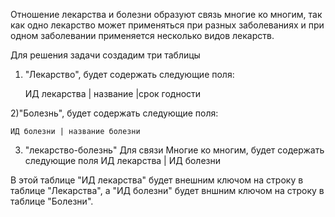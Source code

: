 Отношение лекарства и болезни образуют связь многие ко многим, так как одно лекарство может применяться при разных заболеваниях и при одном заболевании применяется несколько видов лекарств.

Для решения задачи создадим три таблицы
1) "Лекарство", будет содержать следующие поля:

	ИД лекарства | название |срок годности 

2)"Болезнь", будет содержать следующие поля:

	ИД болезни | название болезни

3) "лекарство-болезнь"  Для связи Многие ко многим, будет содержать следующие поля
	ИД лекарства | ИД болезни

В этой таблице "ИД лекарства" будет внешним ключом на строку в таблице "Лекарства",
а "ИД болезни" будет вншним ключом на строку в таблице "Болезни".


